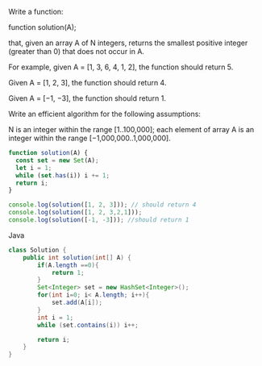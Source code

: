 Write a function:

function solution(A);

that, given an array A of N integers, returns the smallest positive integer (greater than 0) that does not occur in A.

For example, given A = [1, 3, 6, 4, 1, 2], the function should return 5.

Given A = [1, 2, 3], the function should return 4.

Given A = [−1, −3], the function should return 1.

Write an efficient algorithm for the following assumptions:

N is an integer within the range [1..100,000];
each element of array A is an integer within the range [−1,000,000..1,000,000].

```javascript
function solution(A) {
  const set = new Set(A);
  let i = 1;
  while (set.has(i)) i += 1;
  return i;
}

console.log(solution([1, 2, 3])); // should return 4
console.log(solution([1, 2, 3,2,1]));
console.log(solution([-1, -3])); //should return 1

```


Java
```java
class Solution {
    public int solution(int[] A) {
        if(A.length ==0){
            return 1;
        }
        Set<Integer> set = new HashSet<Integer>();
        for(int i=0; i< A.length; i++){
            set.add(A[i]);
        }
        int i = 1;
        while (set.contains(i)) i++;

        return i;
    }
}
```


